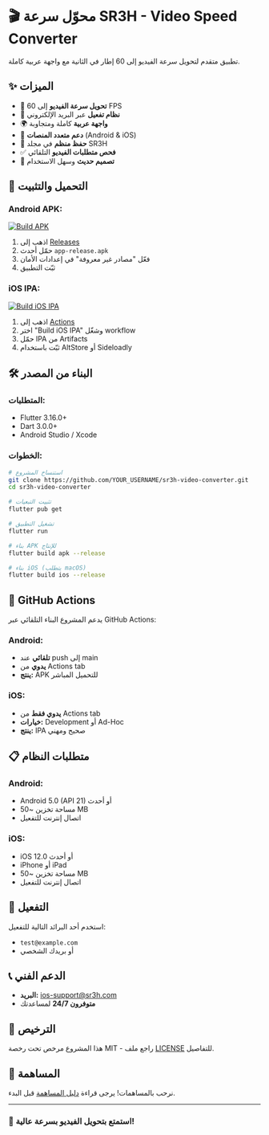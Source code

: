 # 🎬 محوّل سرعة SR3H - Video Speed Converter

تطبيق متقدم لتحويل سرعة الفيديو إلى 60 إطار في الثانية مع واجهة عربية كاملة.

## ✨ الميزات

- 🚀 **تحويل سرعة الفيديو** إلى 60 FPS
- 🔐 **نظام تفعيل** عبر البريد الإلكتروني
- 🌍 **واجهة عربية** كاملة ومتجاوبة
- 📱 **دعم متعدد المنصات** (Android & iOS)
- 📁 **حفظ منظم** في مجلد SR3H
- ✅ **فحص متطلبات الفيديو** التلقائي
- 🎨 **تصميم حديث** وسهل الاستخدام

## 📱 التحميل والتثبيت

### Android APK:
[![Build APK](https://github.com/YOUR_USERNAME/sr3h-video-converter/actions/workflows/build-apk.yml/badge.svg)](https://github.com/YOUR_USERNAME/sr3h-video-converter/actions/workflows/build-apk.yml)

1. اذهب إلى [Releases](https://github.com/YOUR_USERNAME/sr3h-video-converter/releases)
2. حمّل أحدث `app-release.apk`
3. فعّل "مصادر غير معروفة" في إعدادات الأمان
4. ثبّت التطبيق

### iOS IPA:
[![Build iOS IPA](https://github.com/YOUR_USERNAME/sr3h-video-converter/actions/workflows/build-ios.yml/badge.svg)](https://github.com/YOUR_USERNAME/sr3h-video-converter/actions/workflows/build-ios.yml)

1. اذهب إلى [Actions](https://github.com/YOUR_USERNAME/sr3h-video-converter/actions)
2. اختر "Build iOS IPA" وشغّل workflow
3. حمّل IPA من Artifacts
4. ثبّت باستخدام AltStore أو Sideloadly

## 🛠️ البناء من المصدر

### المتطلبات:
- Flutter 3.16.0+
- Dart 3.0.0+
- Android Studio / Xcode

### الخطوات:
```bash
# استنساخ المشروع
git clone https://github.com/YOUR_USERNAME/sr3h-video-converter.git
cd sr3h-video-converter

# تثبيت التبعيات
flutter pub get

# تشغيل التطبيق
flutter run

# بناء APK للإنتاج
flutter build apk --release

# بناء iOS (يتطلب macOS)
flutter build ios --release
```

## 🔧 GitHub Actions

يدعم المشروع البناء التلقائي عبر GitHub Actions:

### Android:
- **تلقائي** عند push إلى main
- **يدوي** من Actions tab
- **ينتج:** APK للتحميل المباشر

### iOS:
- **يدوي فقط** من Actions tab
- **خيارات:** Development أو Ad-Hoc
- **ينتج:** IPA صحيح ومهني

## 📋 متطلبات النظام

### Android:
- Android 5.0 (API 21) أو أحدث
- مساحة تخزين ~50 MB
- اتصال إنترنت للتفعيل

### iOS:
- iOS 12.0 أو أحدث
- iPhone أو iPad
- مساحة تخزين ~50 MB
- اتصال إنترنت للتفعيل

## 🔐 التفعيل

استخدم أحد البرائد التالية للتفعيل:
- `test@example.com`
- أو بريدك الشخصي

## 📞 الدعم الفني

- **البريد:** ios-support@sr3h.com
- **متوفرون 24/7** لمساعدتك

## 📄 الترخيص

هذا المشروع مرخص تحت رخصة MIT - راجع ملف [LICENSE](LICENSE) للتفاصيل.

## 🤝 المساهمة

نرحب بالمساهمات! يرجى قراءة [دليل المساهمة](CONTRIBUTING.md) قبل البدء.

---

### 🎉 استمتع بتحويل الفيديو بسرعة عالية!
